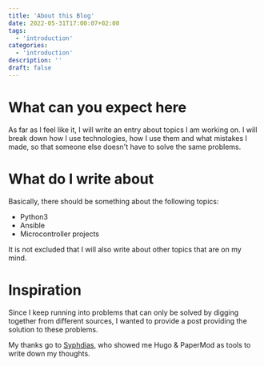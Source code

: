 ```yaml
---
title: 'About this Blog'
date: 2022-05-31T17:00:07+02:00
tags:
  - 'introduction'
categories:
  - 'introduction'
description: ''
draft: false
---
```


# What can you expect here

As far as I feel like it, I will write an entry about topics I am working on.
I will break down how I use technologies, how I use them and what mistakes I made, so that someone else doesn't have to solve the same problems.

# What do I write about

Basically, there should be something about the following topics:
* Python3
* Ansible
* Microcontroller projects

It is not excluded that I will also write about other topics that are on my mind.

# Inspiration

Since I keep running into problems that can only be solved by digging together from different sources, I wanted to provide a post providing the solution to these problems.

My thanks go to [Syphdias](https://github.com/Syphdias), who showed me Hugo & PaperMod as tools to write down my thoughts.
